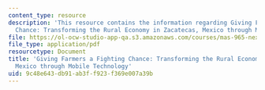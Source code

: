 ```yaml
---
content_type: resource
description: 'This resource contains the information regarding Giving Farmers a Fighting
  Chance: Transforming the Rural Economy in Zacatecas, Mexico through Mobile Technology.'
file: https://ol-ocw-studio-app-qa.s3.amazonaws.com/courses/mas-965-nextlab-i-designing-mobile-technologies-for-the-next-billion-users-fall-2008/9c48e643db91ab3ff923f369e007a39b_MITMAS_965F08_farmers_final.pdf
file_type: application/pdf
resourcetype: Document
title: 'Giving Farmers a Fighting Chance: Transforming the Rural Economy in Zacatecas,
  Mexico through Mobile Technology'
uid: 9c48e643-db91-ab3f-f923-f369e007a39b
---
```

